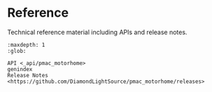 # Reference

Technical reference material including APIs and release notes.

```{toctree}
:maxdepth: 1
:glob:

API <_api/pmac_motorhome>
genindex
Release Notes <https://github.com/DiamondLightSource/pmac_motorhome/releases>
```
